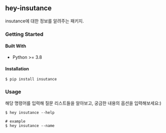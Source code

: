 ## hey-insutance
insutance에 대한 정보를 알려주는 패키지.

### Getting Started

#### Built With
- Python >= 3.8

#### Installation
```shell
$ pip install insutance
```

### Usage
해당 명령어를 입력해 질문 리스트들을 알아보고, 궁금한 내용의 옵션을 입력해보세요:)
```shell
$ hey insutance --help

# example
$ hey insutance --name
```
